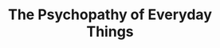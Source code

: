 ---
title: "The Psychopathy of Everyday Things"
layout: default
year: 2013
authors: [ Donald A. Norman ]
tags: [ Theory, Design Principles ]
citation: "Norman, The Design of Everyday Things. Chapter 1: The Psychopathy of Everyday Things, (pages 1–36) (2013 version)."
type: Book Chapter
links: [https://berkeley.app.box.com/s/tfhr8gcdwu5fcehuhvovx3ci4b6cmirz]
link_descriptions: [Book]
---